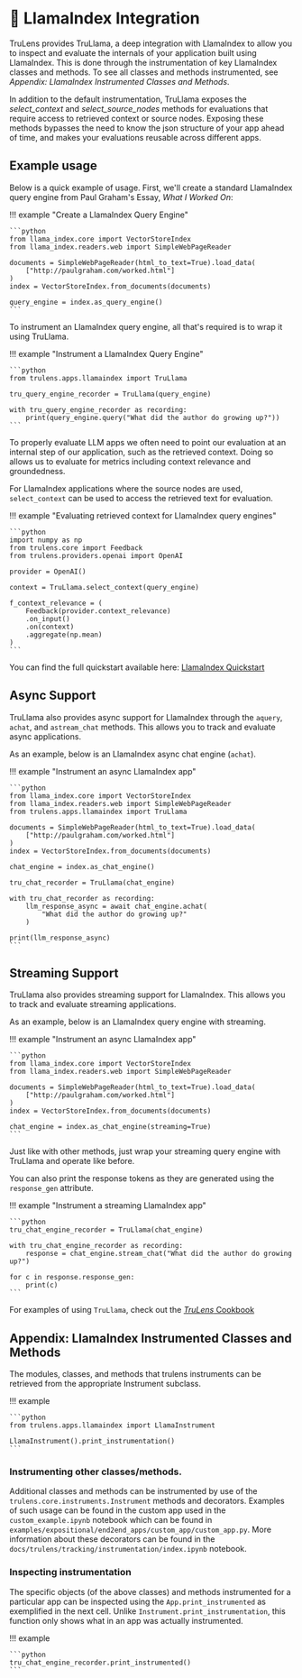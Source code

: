 # 🦙 LlamaIndex Integration

TruLens provides TruLlama, a deep integration with LlamaIndex to allow you to
inspect and evaluate the internals of your application built using LlamaIndex.
This is done through the instrumentation of key LlamaIndex classes and methods.
To see all classes and methods instrumented, see *Appendix: LlamaIndex
Instrumented Classes and Methods*.

In addition to the default instrumentation, TruLlama exposes the
*select_context* and *select_source_nodes* methods for evaluations that require
access to retrieved context or source nodes. Exposing these methods bypasses the
need to know the json structure of your app ahead of time, and makes your
evaluations reusable across different apps.

## Example usage

Below is a quick example of usage. First, we'll create a standard LlamaIndex query engine from Paul Graham's Essay, *What I Worked On*:

!!! example "Create a LlamaIndex Query Engine"

    ```python
    from llama_index.core import VectorStoreIndex
    from llama_index.readers.web import SimpleWebPageReader

    documents = SimpleWebPageReader(html_to_text=True).load_data(
        ["http://paulgraham.com/worked.html"]
    )
    index = VectorStoreIndex.from_documents(documents)

    query_engine = index.as_query_engine()
    ```

To instrument an LlamaIndex query engine, all that's required is to wrap it using TruLlama.

!!! example "Instrument a LlamaIndex Query Engine"

    ```python
    from trulens.apps.llamaindex import TruLlama

    tru_query_engine_recorder = TruLlama(query_engine)

    with tru_query_engine_recorder as recording:
        print(query_engine.query("What did the author do growing up?"))
    ```

To properly evaluate LLM apps we often need to point our evaluation at an
internal step of our application, such as the retrieved context. Doing so allows
us to evaluate for metrics including context relevance and groundedness.

For LlamaIndex applications where the source nodes are used, `select_context`
can be used to access the retrieved text for evaluation.

!!! example "Evaluating retrieved context for LlamaIndex query engines"

    ```python
    import numpy as np
    from trulens.core import Feedback
    from trulens.providers.openai import OpenAI

    provider = OpenAI()

    context = TruLlama.select_context(query_engine)

    f_context_relevance = (
        Feedback(provider.context_relevance)
        .on_input()
        .on(context)
        .aggregate(np.mean)
    )
    ```

You can find the full quickstart available here: [LlamaIndex Quickstart](../../getting_started/quickstarts/llama_index_quickstart.ipynb)

## Async Support
TruLlama also provides async support for LlamaIndex through the `aquery`,
`achat`, and `astream_chat` methods. This allows you to track and evaluate async
applications.

As an example, below is an LlamaIndex async chat engine (`achat`).

!!! example "Instrument an async LlamaIndex app"

    ```python
    from llama_index.core import VectorStoreIndex
    from llama_index.readers.web import SimpleWebPageReader
    from trulens.apps.llamaindex import TruLlama

    documents = SimpleWebPageReader(html_to_text=True).load_data(
        ["http://paulgraham.com/worked.html"]
    )
    index = VectorStoreIndex.from_documents(documents)

    chat_engine = index.as_chat_engine()

    tru_chat_recorder = TruLlama(chat_engine)

    with tru_chat_recorder as recording:
        llm_response_async = await chat_engine.achat(
            "What did the author do growing up?"
        )

    print(llm_response_async)
    ```

## Streaming Support

TruLlama also provides streaming support for LlamaIndex. This allows you to track and evaluate streaming applications.

As an example, below is an LlamaIndex query engine with streaming.

!!! example "Instrument an async LlamaIndex app"

    ```python
    from llama_index.core import VectorStoreIndex
    from llama_index.readers.web import SimpleWebPageReader

    documents = SimpleWebPageReader(html_to_text=True).load_data(
        ["http://paulgraham.com/worked.html"]
    )
    index = VectorStoreIndex.from_documents(documents)

    chat_engine = index.as_chat_engine(streaming=True)
    ```

Just like with other methods, just wrap your streaming query engine with TruLlama and operate like before.

You can also print the response tokens as they are generated using the `response_gen` attribute.

!!! example "Instrument a streaming LlamaIndex app"

    ```python
    tru_chat_engine_recorder = TruLlama(chat_engine)

    with tru_chat_engine_recorder as recording:
        response = chat_engine.stream_chat("What did the author do growing up?")

    for c in response.response_gen:
        print(c)
    ```

For examples of using `TruLlama`, check out the [_TruLens_ Cookbook](../../cookbook/index.md)

## Appendix: LlamaIndex Instrumented Classes and Methods

The modules, classes, and methods that trulens instruments can be retrieved from
the appropriate Instrument subclass.

!!! example

    ```python
    from trulens.apps.llamaindex import LlamaInstrument

    LlamaInstrument().print_instrumentation()
    ```

### Instrumenting other classes/methods.
Additional classes and methods can be instrumented by use of the
`trulens.core.instruments.Instrument` methods and decorators. Examples of
such usage can be found in the custom app used in the `custom_example.ipynb`
notebook which can be found in
`examples/expositional/end2end_apps/custom_app/custom_app.py`. More
information about these decorators can be found in the
`docs/trulens/tracking/instrumentation/index.ipynb` notebook.

### Inspecting instrumentation
The specific objects (of the above classes) and methods instrumented for a
particular app can be inspected using the `App.print_instrumented` as
exemplified in the next cell. Unlike `Instrument.print_instrumentation`, this
function only shows what in an app was actually instrumented.

!!! example

    ```python
    tru_chat_engine_recorder.print_instrumented()
    ```
